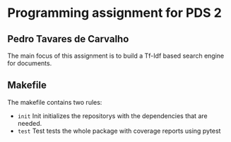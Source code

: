 Programming assignment for PDS 2
=======

Pedro Tavares de Carvalho
-----

The main focus of this assignment is to build a Tf-Idf based search engine for documents.

Makefile
------

The makefile contains two rules:

- `init`
    Init initializes the repositorys with the dependencies that are needed.
- `test`
    Test tests the whole package with coverage reports using pytest